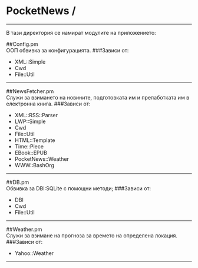 # PocketNews /
***
В тази директория се намират модулите на приложението:

##Config.pm          
ООП обвивка за конфигурацията.
###Зависи от: 
* XML::Simple
* Cwd
* File::Util
***

##NewsFetcher.pm    
Служи за взимането на новините, подготовката им и препаботката им в електронна книга.
###Зависи от:
* XML::RSS::Parser
* LWP::Simple
* Cwd
* File::Util
* HTML::Template
* Time::Piece
* EBook::EPUB
* PocketNews::Weather
* WWW::BashOrg
***

##DB.pm   
Обвивка за DBI:SQLite с помощни методи;
###Зависи от:
* DBI
* Cwd
* File::Util
***

##Weather.pm         
Служи за взимане на прогноза за времето на определена локация.
###Зависи от:
* Yahoo::Weather
***
